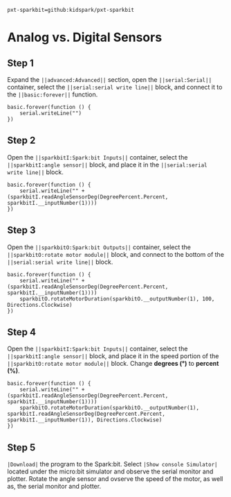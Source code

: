 ```package
pxt-sparkbit=github:kidspark/pxt-sparkbit
```

# Analog vs. Digital Sensors

## Step 1

Expand the ``||advanced:Advanced||`` section, open the ``||serial:Serial||`` container, select the ``||serial:serial write line||`` block, and connect it to the ``||basic:forever||`` function.

```blocks
basic.forever(function () {
    serial.writeLine("")
})
```
## Step 2

Open the ``||sparkbitI:Spark:bit Inputs||`` container, select the ``||sparkbitI:angle sensor||`` block, and place it in the ``||serial:serial write line||`` block.

```blocks
basic.forever(function () {
    serial.writeLine("" + (sparkbitI.readAngleSensorDeg(DegreePercent.Percent, sparkbitI.__inputNumber(1))))
})
```

## Step 3

Open the ``||sparkbitO:Spark:bit Outputs||`` container, select the ``||sparkbitO:rotate motor module||`` block, and connect to the bottom of the ``||serial:serial write line||`` block.

``` blocks
basic.forever(function () {
    serial.writeLine("" + (sparkbitI.readAngleSensorDeg(DegreePercent.Percent, sparkbitI.__inputNumber(1))))
    sparkbitO.rotateMotorDuration(sparkbitO.__outputNumber(1), 100, Directions.Clockwise)
})
```

## Step 4

Open the ``||sparkbitI:Spark:bit Inputs||`` container, select the ``||sparkbitI:angle sensor||`` block, and place it in the speed portion of the ``||sparkbitO:rotate motor module||`` block. Change **degrees (°)** to **percent (%)**.

```blocks
basic.forever(function () {
    serial.writeLine("" + (sparkbitI.readAngleSensorDeg(DegreePercent.Percent, sparkbitI.__inputNumber(1))))
    sparkbitO.rotateMotorDuration(sparkbitO.__outputNumber(1), sparkbitI.readAngleSensorDeg(DegreePercent.Percent, sparkbitI.__inputNumber(1)), Directions.Clockwise)
})
```

## Step 5

``|Download|`` the program to the Spark:bit. Select ``|Show console Simulator|`` located under the micro:bit simulator and observe the serial monitor and plotter. Rotate the angle sensor and ovserve the speed of the motor, as well as, the serial monitor and plotter.

